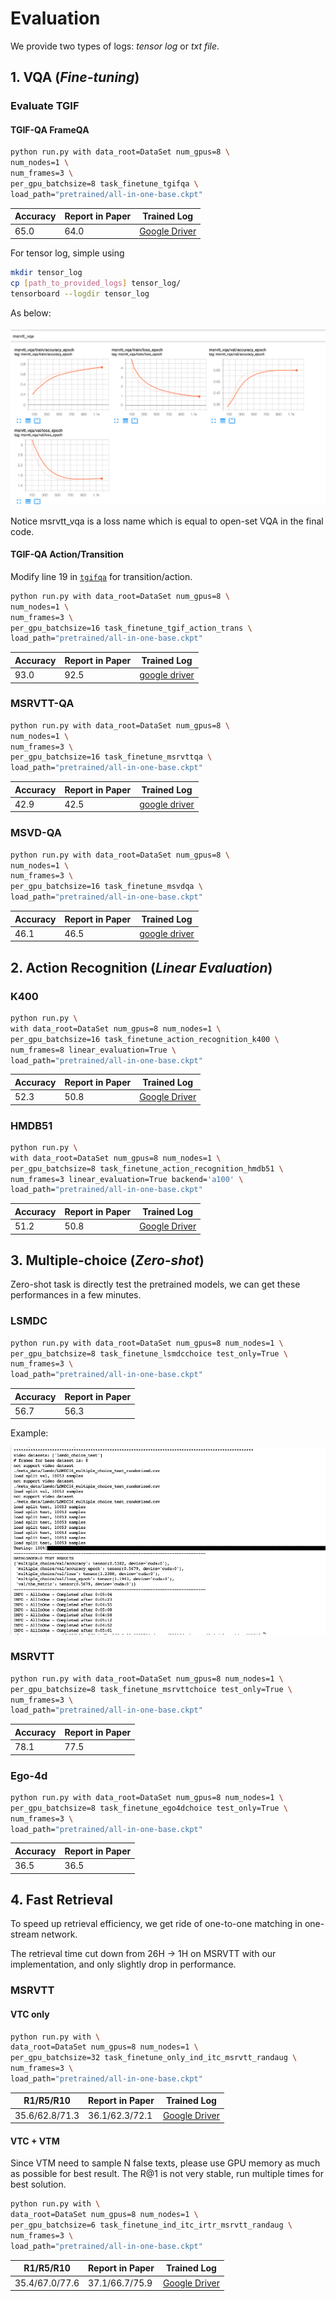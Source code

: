 # Evaluation

We provide two types of logs: _tensor log_ or _txt file_.

## 1. VQA (_Fine-tuning_)

### Evaluate TGIF

#### TGIF-QA FrameQA

```bash
python run.py with data_root=DataSet num_gpus=8 \
num_nodes=1 \
num_frames=3 \
per_gpu_batchsize=8 task_finetune_tgifqa \
load_path="pretrained/all-in-one-base.ckpt"
```

|  Accuracy   | Report in Paper  | Trained Log |
|  ----  | ----  | --- |
| 65.0  | 64.0 | [Google Driver](https://drive.google.com/file/d/164UwQsl99zU1O81U014ihimLl5HNBSZT/view?usp=sharing) |

For tensor log, simple using 
```bash
mkdir tensor_log
cp [path_to_provided_logs] tensor_log/
tensorboard --logdir tensor_log
```
As below:

![](figures/tensorboard_ft_example.png)


Notice msrvtt_vqa is a loss name which is equal to open-set VQA in the final code.

#### TGIF-QA Action/Transition

Modify line 19 in [`tgifqa`](AllInOne/datasets/tgifqa.py) for transition/action.

```bash
python run.py with data_root=DataSet num_gpus=8 \
num_nodes=1 \
num_frames=3 \
per_gpu_batchsize=16 task_finetune_tgif_action_trans \
load_path="pretrained/all-in-one-base.ckpt"
```

|  Accuracy   | Report in Paper  | Trained Log |
|  ----  | ----  | --- |
| 93.0  | 92.5 | [google driver](https://drive.google.com/file/d/1GQLvIKpEC_flfOFx9GA7c7Ks26cfcvcK/view?usp=sharing) |


### MSRVTT-QA

```bash
python run.py with data_root=DataSet num_gpus=8 \
num_nodes=1 \
num_frames=3 \
per_gpu_batchsize=16 task_finetune_msrvttqa \
load_path="pretrained/all-in-one-base.ckpt"
```

|  Accuracy   | Report in Paper  | Trained Log |
|  ----  | ----  | --- |
| 42.9  | 42.5 | [google driver](finetune_msrvtt_qa_seed0_from_last2022_2_25) |

### MSVD-QA
```bash
python run.py with data_root=DataSet num_gpus=8 \
num_nodes=1 \
num_frames=3 \
per_gpu_batchsize=16 task_finetune_msvdqa \
load_path="pretrained/all-in-one-base.ckpt"
```

|  Accuracy   | Report in Paper  | Trained Log |
|  ----  | ----  | --- |
| 46.1  | 46.5 | [google driver](https://drive.google.com/file/d/1f-vSnS1I7vu6Z7eiimGGY8B1vRbnNn0W/view?usp=sharing) |


## 2. Action Recognition (_Linear Evaluation_)

### K400
```bash
python run.py \
with data_root=DataSet num_gpus=8 num_nodes=1 \
per_gpu_batchsize=16 task_finetune_action_recognition_k400 \
num_frames=8 linear_evaluation=True \
load_path="pretrained/all-in-one-base.ckpt"
```

|Accuracy|Report in Paper| Trained Log |
| ---- |---- | --- |
| 52.3  | 50.8 | [Google Driver](https://drive.google.com/file/d/1ZGxod59se13dZwD7wSIGOAVywV3zXEA3/view?usp=sharing) |

### HMDB51
```bash
python run.py \
with data_root=DataSet num_gpus=8 num_nodes=1 \
per_gpu_batchsize=8 task_finetune_action_recognition_hmdb51 \
num_frames=3 linear_evaluation=True backend='a100' \
load_path="pretrained/all-in-one-base.ckpt"
```


|  Accuracy   | Report in Paper  | Trained Log |
|  ----  | ----  | --- |
| 51.2 | 50.8 | [Google Driver](https://drive.google.com/file/d/1PSnc6CHZS16JWnpNRdRbfeuFEejEBRP6/view?usp=sharing) |


## 3. Multiple-choice (_Zero-shot_)

Zero-shot task is directly test the pretrained models, we can get these performances in a few minutes.

### LSMDC

```bash
python run.py with data_root=DataSet num_gpus=8 num_nodes=1 \
per_gpu_batchsize=8 task_finetune_lsmdcchoice test_only=True \
num_frames=3 \
load_path="pretrained/all-in-one-base.ckpt"
```

|  Accuracy   | Report in Paper  | 
|  ----  | ----  | 
| 56.7 | 56.3 | 

Example:

![](figures/lsmdc_zsl_example.png)

### MSRVTT

```bash
python run.py with data_root=DataSet num_gpus=8 num_nodes=1 \
per_gpu_batchsize=8 task_finetune_msrvttchoice test_only=True \
num_frames=3 \
load_path="pretrained/all-in-one-base.ckpt"
```

|  Accuracy   | Report in Paper  | 
|  ----  | ----  | 
| 78.1 | 77.5 |


### Ego-4d
```bash
python run.py with data_root=DataSet num_gpus=8 num_nodes=1 \
per_gpu_batchsize=8 task_finetune_ego4dchoice test_only=True \
num_frames=3 \
load_path="pretrained/all-in-one-base.ckpt"
```

|  Accuracy   | Report in Paper  | 
|  ----  | ----  | 
| 36.5 | 36.5 |


## 4. Fast Retrieval

To speed up retrieval efficiency, we get ride of one-to-one matching in one-stream network.

The retrieval time cut down from 26H -> 1H on MSRVTT with our implementation, and only slightly drop in performance.

### MSRVTT
#### VTC only
```bash
python run.py with \
data_root=DataSet num_gpus=8 num_nodes=1 \
per_gpu_batchsize=32 task_finetune_only_ind_itc_msrvtt_randaug \
num_frames=3 \
load_path="pretrained/all-in-one-base.ckpt"
```

|  R1/R5/R10   | Report in Paper  | Trained Log |
|  ----  | ----  | --- |
| 35.6/62.8/71.3 | 36.1/62.3/72.1 | [Google Driver](https://drive.google.com/file/d/16JCLNSLcBidI5cEBrXL1gT6eeFaTHeuJ/view?usp=sharing) |

#### VTC + VTM
Since VTM need to sample N false texts, please use GPU memory as much as possible for best result.
The R@1 is not very stable, run multiple times for best solution.

```bash
python run.py with \
data_root=DataSet num_gpus=8 num_nodes=1 \
per_gpu_batchsize=6 task_finetune_ind_itc_irtr_msrvtt_randaug \
num_frames=3 \
load_path="pretrained/all-in-one-base.ckpt"
```

|  R1/R5/R10   | Report in Paper  | Trained Log |
|  ----  | ----  | --- |
| 35.4/67.0/77.6 | 37.1/66.7/75.9 | [Google Driver](https://drive.google.com/file/d/1zLqD6VHjw9Ht6K2Bz7941QMXPVUizwVJ/view?usp=sharing) |